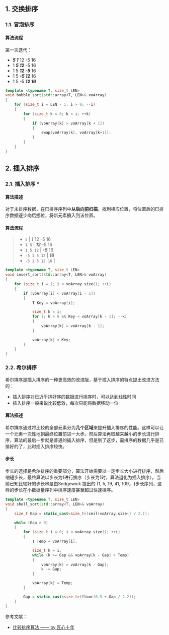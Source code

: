 ## 1. 交换排序
### 1.1. 冒泡排序
#### 算法流程
第一次迭代：
* ***5 1*** 12 -5 16
* 1 ***5 12*** -5 16
* 1 5 ***12 -5*** 16
* 1 5 ***-5 12*** 16
* 1 5 -5 ***12 16***

```C++
template <typename T, size_t LEN>
void bubble_sort(std::array<T, LEN>& voArray)
{
	for (size_t i = LEN - 1; i > 0; --i)
	{
		for (size_t k = 0; k < i; ++k)
		{
			if (voArray[k] > voArray[k + 1])
			{
				swap(voArray[k], voArray[k+1]);
			}
		}
	}
}
```


## 2. 插入排序
### 2.1. 插入排序 *
#### 算法描述
对于未排序数据，在已排序序列中**从后向前扫描**，找到相应位置，将位置后的已排序数据逐步向后挪位，将新元素插入到该位置。
#### 算法流程
> * `5` | ***1*** 12 -5 16
> * `1 5` | ***12*** -5 16
> * `1 5 12` | ***-5*** 16
> * `-5 1 5 12` | ***16*** 
> * `-5 1 5 12 16` |

```C++
template <typename T, size_t LEN>
void insert_sort(std::array<T, LEN>& voArray)
{
	for (size_t i = 1; i < voArray.size(); ++i)
	{
		if (voArray[i] < voArray[i - 1])
		{
			T Key = voArray[i];

			size_t k = i;
			for (; k > 0 && Key < voArray[k - 1]; --k)
			{
				voArray[k] = voArray[k - 1];
			}

			voArray[k] = Key;
		}
	}
}
```

### 2.2. 希尔排序
希尔排序是插入排序的一种更高效的改进版，基于插入排序的特点提出改进方法的：
* 插入排序对已近乎排好序的数据进行排序时，可以达到线性时间
* 插入排序一般来说比较低效，每次只能将数据移动一位
#### 算法描述
希尔排序通过将比较的全部元素分为**几个区域**来提升插入排序的性能。这样可以让一个元素一次性地朝最终位置前进一大步。然后算法再取越来越小的步长进行排序，算法的最后一步就是普通的插入排序，但是到了这步，需排序的数据几乎是已排好的了，此时插入排序较快。
#### 步长
步长的选择是希尔排序的重要部分，算法开始需要以一定步长大小进行排序，然后缩短步长，最终算法以步长为1进行排序（步长为1时，算法退化为插入排序）。当前已知比较好的步长串是由Sedgewick 提出的 (1, 5, 19, 41, 109,...)步长序列，这样的步长在小数据量序列中排序速度甚至超过快速排序。
```C++
template <typename T, size_t LEN>
void shell_sort(std::array<T, LEN>& voArray)
{
	size_t Gap = static_cast<size_t>(ceil(voArray.size() / 2.));

	while (Gap > 0)
	{
		for (size_t i = 0; i < voArray.size(); ++i)
		{
			T Temp = voArray[i];

			size_t k = i;
			while (k >= Gap && voArray[k - Gap] > Temp)
			{
				voArray[k] = voArray[k - Gap];
				k -= Gap;
			}

			voArray[k] = Temp;
		}

		Gap = static_cast<size_t>(floor(0.5 + Gap / 2.2));
	}
}
```


参考文献：
* [比较排序算法 —— by 匠心十年](http://www.cnblogs.com/gaochundong/p/comparison_sorting_algorithms.html)
